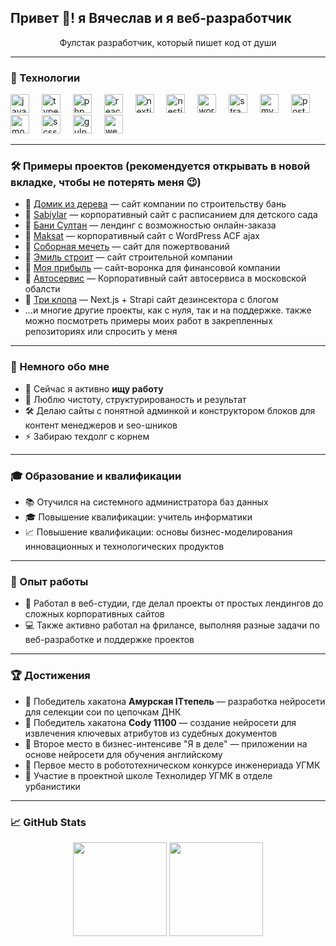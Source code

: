 <h2 align="left">Привет 👋! я Вячеслав и я веб-разработчик</h2>
<p align="center">Фулстак разработчик, который пишет код от души</p>

---

### 🧠 Технологии

<div align="left">
  <img src="https://cdn.jsdelivr.net/gh/devicons/devicon/icons/javascript/javascript-original.svg" height="30" alt="javascript" />
  <img width="12" />
  <img src="https://cdn.jsdelivr.net/gh/devicons/devicon/icons/typescript/typescript-original.svg" height="30" alt="typescript" />
  <img width="12" />
  <img src="https://cdn.jsdelivr.net/gh/devicons/devicon/icons/php/php-original.svg" height="30" alt="php" />
  <img width="12" />
  <img src="https://cdn.jsdelivr.net/gh/devicons/devicon/icons/react/react-original.svg" height="30" alt="react" />
  <img width="12" />
  <img src="https://cdn.jsdelivr.net/gh/devicons/devicon/icons/nextjs/nextjs-original.svg" height="30" alt="nextjs" />
  <img width="12" />
  <img src="https://avatars.mds.yandex.net/i?id=c2a3308ffc4f87382c8667f3a6d5380ef76c57ab-10654381-images-thumbs&n=13" height="30" alt="nestjs" >
  <img width="12" />
  <img src="https://cdn.jsdelivr.net/gh/devicons/devicon/icons/wordpress/wordpress-plain.svg" height="30" alt="wordpress" />
  <img width="12" />
  <img src="https://avatars.mds.yandex.net/i?id=99a03fd16ff7dfe5a496cc42a329701cf76d7cd1-4897019-images-thumbs&n=13" height="30" alt="strapi" />
  <img width="12" />
  <img src="https://cdn.jsdelivr.net/gh/devicons/devicon/icons/mysql/mysql-original.svg" height="30" alt="mysql" />
  <img width="12" />
  <img src="https://cdn.jsdelivr.net/gh/devicons/devicon/icons/postgresql/postgresql-original.svg" height="30" alt="postgres" />
  <img width="12" />
<img src="https://cdn.jsdelivr.net/gh/devicons/devicon/icons/mongodb/mongodb-original.svg" height="30" alt="mongodb" />
<img width="12" />
  <img src="https://cdn.jsdelivr.net/gh/devicons/devicon/icons/sass/sass-original.svg" height="30" alt="scss" />
  <img width="12" />
  <img src="https://cdn.jsdelivr.net/gh/devicons/devicon/icons/gulp/gulp-plain.svg" height="30" alt="gulp" />
  <img width="12" />
  <img src="https://cdn.jsdelivr.net/gh/devicons/devicon/icons/webpack/webpack-original.svg" height="30" alt="webpack" />
  <img width="12" />
</div>

---

### 🛠 Примеры проектов (рекомендуется открывать в новой вкладке, чтобы не потерять меня 😉)

- 🔗 <a href="https://domik-iz-dereva.ru/" target="_blank">Домик из дерева</a> — сайт компании по строительству бань  
- 🔗 <a href="https://sabiylar.com/" target="_blank">Sabiylar</a> — корпоративный сайт с расписанием для детского сада  
- 🔗 <a href="https://bani-sultan.ru/" target="_blank">Бани Султан</a> — лендинг с возможностью онлайн-заказа  
- 🔗 <a href="https://maksat.devmarknew.ru/" target="_blank">Maksat</a> — корпоративный сайт с WordPress ACF ajax  
- 🔗 <a href="https://domvrayu.ru/" target="_blank">Соборная мечеть</a> — сайт для пожертвований
- 🔗 <a href="https://emilstroit.ru/" target="_blank">Эмиль строит</a> — сайт строительной компании  
- 🔗 <a href="https://www.figma.com/design/vufepAZ2lF9RzmXmNeBnwD/%D0%9C%D0%BE%D1%8F-%D0%9F%D1%80%D0%B8%D0%B1%D1%8B%D0%BB%D1%8C--Copy-?node-id=174-2687&p=f&t=2Imx7pWJN5CKqQ7A-0" target="_blank">Моя прибыль</a> — сайт-воронка для финансовой компании
- 🔗 <a href="https://r-service-msk.ru/" target="_blank">Автосервис</a> — Корпоративный сайт автосервиса в московской обалсти
- 🔗 <a href="https://три-клопа.рф/" target="_blank">Три клопа</a> — Next.js + Strapi сайт дезинсектора с блогом
- …и многие другие проекты, как с нуля, так и на поддержке. также можно посмотреть примеры моих работ в закрепленных репозиториях или спросить у меня

---

### 🚀 Немного обо мне

- 🔭 Сейчас я активно **ищу работу**
- 🧠 Люблю чистоту, структурированость и результат
- 🛠️ Делаю сайты с понятной админкой и конструктором блоков для контент менеджеров и seo-шников
- ⚡ Забираю техдолг с корнем

---

### 🎓 Образование и квалификации

- 📚 Отучился на системного администратора баз данных  
- 🎓 Повышение квалификации: учитель информатики  
- 📈 Повышение квалификации: основы бизнес-моделирования инновационных и технологических продуктов

---

### 💼 Опыт работы

- 🏢 Работал в веб-студии, где делал проекты от простых лендингов до сложных корпоративных сайтов  
- 💻 Также активно работал на фрилансе, выполняя разные задачи по веб-разработке и поддержке проектов

---

### 🏆 Достижения

- 🥇 Победитель хакатона **Амурская ITтепель** — разработка нейросети для селекции сои по цепочкам ДНК  
- 🥇 Победитель хакатона **Cody 11100** — создание нейросети для извлечения ключевых атрибутов из судебных документов
- 🥇 Второе место в бизнес-интенсиве "Я в деле" — приложении на основе нейросети для обучения английскому
- 🥇 Первое место в робототехническом конкурсе инженериада УГМК
- 🥇 Участие в проектной школе Технолидер УГМК в отделе урбанистики
  
---

### 📈 GitHub Stats

<p align="center">
  <img src="https://github-readme-stats.vercel.app/api?username=crossovka&show_icons=true&theme=radical" height="150" />
  <img src="https://github-readme-stats.vercel.app/api/top-langs/?username=crossovka&layout=compact&theme=radical" height="150" />
</p>
